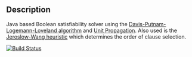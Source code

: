 Description
-----------
Java based Boolean satisfiability solver using the [Davis-Putnam-Logemann-Loveland algorithm](http://en.wikipedia.org/wiki/DPLL_algorithm) and [Unit Propagation](http://en.wikipedia.org/wiki/Unit_propagation). Also used is the [Jeroslow-Wang heuristic][jw_src] which determines the order of clause selection.

[![Build Status](https://secure.travis-ci.org/tstevens/JAVASAT.png?branch=master)](http://travis-ci.org/tstevens/JAVASAT)

[jw_src]:http://books.google.com/books?id=WyLOSgQzs1oC&lpg=PA67&ots=IJiGfhaa43&dq=Jeroslow-Wang%20heuristic&pg=PA67#v=onepage&q=Jeroslow-Wang%20heuristic&f=false

